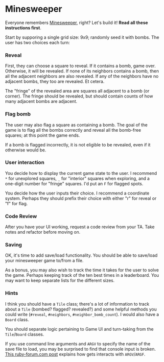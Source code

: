 # Minesweeper

Everyone remembers [Minesweeper][minesweeper-wiki], right? Let's build
it! **Read all these instructions first**.

Start by supporing a single grid size: 9x9; randomly seed it with
bombs. The user has two choices each turn:

### Reveal

First, they can choose a square to reveal. If it contains a bomb, game
over. Otherwise, it will be revealed. If none of its neighbors
contains a bomb, then all the adjacent neighbors are also revealed. If
any of the neighbors have no adjacent bombs, they too are revealed. Et
cetera.

The "fringe" of the revealed area are squares all adjacent to a bomb
(or corner). The fringe should be revealed, but should contain counts
of how many adjacent bombs are adjacent.

### Flag bomb

The user may also flag a square as containing a bomb. The goal of the
game is to flag all the bombs correctly and reveal all the bomb-free
squares; at this point the game ends.

If a bomb is flagged incorrectly, it is not eligible to be revealed,
even if it otherwise would be.

### User interaction

You decide how to display the current game state to the user. I
recommend `*` for unexplored squares, `_` for "interior" squares when
exploring, and a one-digit number for "fringe" squares. I'd put an `F`
for flagged spots.

You decide how the user inputs their choice. I recommend a coordinate
system. Perhaps they should prefix their choice with either "r" for
reveal or "f" for flag.

### Code Review

After you have your UI working, request a code review from your
TA. Take notes and refactor before moving on.

### Saving

OK, it's time to add save/load functionality. You should be able to
save/load your minesweeper game to/from a file.

As a bonus, you may also wish to track the time it takes for the user
to solve the game. Perhaps keeping track of the ten best times in a
leaderboard. You may want to keep separate lists for the different
sizes.

### Hints

I think you should have a `Tile` class; there's a lot of information
to track about a `Tile` (bombed? flagged? revealed?) and some helpful
methods you could write (`#reveal`, `#neighbors`,
`#neighbor_bomb_count`). I would also have a `Board` class.

You should separate logic pertaining to Game UI and turn-taking from
the `Tile`/`Board` classes.

If you use command line arguments and `ARGV` to specify the name of
the save file to load, you may be surprised to find that console input
is broken. [This ruby-forum.com post][argv-description] explains how
gets interacts with `ARGV`/`ARGF`.

[minesweeper-wiki]: http://en.wikipedia.org/wiki/Minesweeper_(Windows)
[argv-description]: https://www.ruby-forum.com/topic/185266#809660
